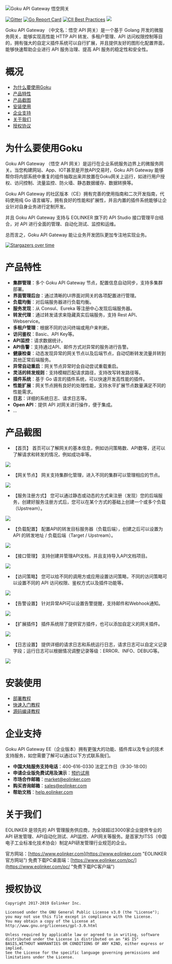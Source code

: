 ![Goku API Gateway 悟空网关](https://data.eolinker.com/course/gBTEV2s29e16630bb4dc553bec35ad33914d19aa410a8bf "Goku API Gateway 悟空网关")

[![Gitter](https://badges.gitter.im/goku-api-gateway/community.svg)](https://gitter.im/goku-api-gateway/community?utm_source=badge&utm_medium=badge&utm_campaign=pr-badge) [![Go Report Card](https://goreportcard.com/badge/github.com/eolinker/goku-api-gateway)](https://goreportcard.com/report/github.com/eolinker/goku-api-gateway) [![CII Best Practices](https://bestpractices.coreinfrastructure.org/projects/3214/badge)](https://bestpractices.coreinfrastructure.org/projects/3214) ![](https://img.shields.io/badge/license-GPL3.0-blue.svg)

Goku API Gateway （中文名：悟空 API 网关）是一个基于 Golang 开发的微服务网关，能够实现高性能 HTTP API 转发、多租户管理、API 访问权限控制等目的，拥有强大的自定义插件系统可以自行扩展，并且提供友好的图形化配置界面，能够快速帮助企业进行 API 服务治理、提高 API 服务的稳定性和安全性。

# 概况

- [为什么要使用Goku](#为什么要使用Goku "为什么要使用Goku")
- [产品特性](#产品特性 "产品特性")
- [产品截图](#产品截图 "产品截图")
- [安装使用](#安装使用 "安装使用")
- [企业支持](#企业支持 "企业支持")
- [关于我们](#关于我们 "关于我们")
- [授权协议](#授权协议 "授权协议")

# 为什么要使用Goku
Goku API Gateway （悟空 API 网关）是运行在企业系统服务边界上的微服务网关。当您构建网站、App、IOT甚至是开放API交易时，Goku API Gateway 能够帮你将内部系统中重复的组件抽取出来并放置在Goku网关上运行，如进行用户授权、访问控制、流量监控、防火墙、静态数据缓存、数据转换等。

Goku API Gateway 的社区版本（CE）拥有完善的使用指南和二次开发指南，代码使用纯 Go 语言编写，拥有良好的性能和扩展性，并且内置的插件系统能够让企业针对自身业务进行定制开发。

并且 Goku API Gateway 支持与 EOLINKER 旗下的 API Studio 接口管理平台结合，对 API 进行全面的管理、自动化测试、监控和运维。

总而言之，Goku API Gateway 能让业务开发团队更加专注地实现业务。

[![Stargazers over time](https://starchart.cc/eolinker/goku-api-gateway.svg)](https://starchart.cc/eolinker/goku-api-gateway)

# 产品特性
- **集群管理**：多个 Goku API Gateway 节点，配置信息自动同步，支持多集群部署。
- **界面管理后台**：通过清晰的UI界面对网关的各项配置进行管理。
- **负载均衡**：对后端服务器进行负载均衡。
- **服务发现**：从 Consul、Eureka 等注册中心发现后端服务器。
- **转发代理**：通过转发请求来隐藏真实后端服务，支持 Rest API、Webservice。
- **多租户管理**：根据不同的访问终端或用户来判断。
- **访问鉴权**：Basic、API Key等。
- **API监控**：请求数据统计。
- **API告警**：支持通过API、邮件方式对异常的服务进行告警。
- **健康检查**：动态发现异常的网关节点以及后端节点，自动切断转发流量并转到其他正常后端服务。
- **异常自动重启**：网关节点异常时会自动尝试重载重启。
- **灵活的转发规则**：支持模糊匹配请求路径，支持改写转发路径等。
- **插件系统**：基于 Go 语言的插件系统，可以快速开发高性能的插件。
- **性能扩展**：网关节点拥有良好的处理性能，支持水平扩展节点数量满足不同的性能需求。
- **日志**：详细的系统日志、请求日志等。
- **Open API**：提供 API 对网关进行操作，便于集成。
- ...

# 产品截图
* 【首页】
首页可以了解网关的基本信息，例如访问策略数、API数等，还可以了解请求和转发的情况，例如成功率等。

![](http://data.eolinker.com/course/p8qL49u6c8adce6b345915b3fd77bf5812a40fe7dd0a8a2)

* 【网关节点】
网关支持集群化管理，进入不同的集群可以管理相应的节点。

![](http://data.eolinker.com/course/wEa9yEI2bf086f3873b55bbdaec32f3b4ce1eb23dfe44ea)

* 【服务注册方式】
您可以通过静态或动态的方式来注册（发现）您的后端服务，创建好服务注册方式后，您可以在某个方式的基础上创建一个或多个负载（Upstream）。

![](http://data.eolinker.com/course/1elb5mF4d3fd6141919001293e0119557b3d5ef0cea0719)

* 【负载配置】
配置API的转发目标服务器（负载后端），创建之后可以设置为 API 的转发地址 / 负载后端（Target / Upstream）。

![](http://data.eolinker.com/course/4tHYXR23abc26b914ca763aac4871ed9d60a3aeb819941f)

* 【接口管理】
支持创建并管理API文档，并且支持导入API文档项目。

![](http://data.eolinker.com/course/WlTJ2kB1cd03ddf839ea1d489890a0bd5b0572efeff6043)

* 【访问策略】
您可以给不同的调用方或应用设置访问策略，不同的访问策略可以设置不同的 API 访问权限、鉴权方式以及插件功能等。

![](http://data.eolinker.com/course/fUrHmVd0d2d88b7f72d985b0e93e434ed528648d2dd34db)

* 【告警设置】
针对异常API可以设置告警提醒，支持邮件和Webhook通知。

![](http://data.eolinker.com/course/9eQ3Lmv64e5cedc1ad4745dfa2895f6657441d874f6c7f4)

* 【扩展插件】
插件系统除了提供官方插件，也可以添加自定义的网关插件。

![](http://data.eolinker.com/course/sQhUflpcebf65dc43cb7e2e838e8d1ecf3e52e9a5a6c566)

* 【日志设置】
提供详细的请求日志和系统运行日志，请求日志可以自定义记录字段；运行日志可以根据情况调整记录等级：ERROR、INFO、DEBUG等。

![](http://data.eolinker.com/course/iyifFJ2809fe63e27df709ddc1a22f94d983c5ecbf8cc29)

# 安装使用
* [部署教程](https://help.eolinker.com/#/tutorial/?groupID=c-351&productID=19 "部署教程")
* [快速入门教程](https://help.eolinker.com/#/tutorial/?groupID=c-307&productID=19 "快速入门教程")
* [源码编译教程](https://help.eolinker.com/#/tutorial/?groupID=c-350&productID=19 "源码编译")

# 企业支持
Goku API Gateway EE（企业版本）拥有更强大的功能、插件库以及专业的技术支持服务，如您需要了解可以通过以下方式联系我们。
- **中国大陆服务支持电话**：400-616-0330 法定工作日（9:30-18:00）
- **申请企业版免费试用及演示**：[预约试用](https://wj.qq.com/s2/2150032/4b5e "预约试用")
- **市场合作邮箱**：market@eolinker.com
- **购买咨询邮箱**：sales@eolinker.com
- **帮助文档**：[help.eolinker.com](help.eolinker.com "help.eolinker.com")

# 关于我们
EOLINKER 是领先的 API 管理服务供应商，为全球超过3000家企业提供专业的 API 研发管理、API自动化测试、API监控、API网关等服务。是首家为ITSS（中国电子工业标准化技术协会）制定API研发管理行业规范的企业。

官方网站：[https://www.eolinker.com](https://www.eolinker.com "EOLINKER官方网站")
免费下载PC桌面端：[https://www.eolinker.com/pc/](https://www.eolinker.com/pc/ "免费下载PC客户端")

# 授权协议
```
Copyright 2017-2019 Eolinker Inc.

Licensed under the GNU General Public License v3.0 (the "License");
you may not use this file except in compliance with the License.
You may obtain a copy of the License at http://www.gnu.org/licenses/gpl-3.0.html

Unless required by applicable law or agreed to in writing, software distributed under the License is distributed on an "AS IS" BASIS,WITHOUT WARRANTIES OR CONDITIONS OF ANY KIND, either express or implied.
See the License for the specific language governing permissions and limitations under the License.
```
